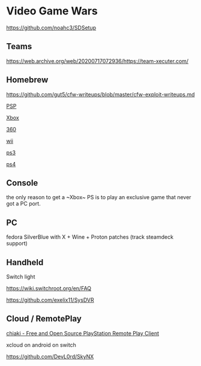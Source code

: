 # Video Game Wars

https://github.com/noahc3/SDSetup

## Teams

https://web.archive.org/web/20200717072936/https://team-xecuter.com/

## Homebrew

https://github.com/gut5/cfw-writeups/blob/master/cfw-exploit-writeups.md

[PSP](https://www.youtube.com/watch?v=INdUZk4NFIA)

[Xbox](https://www.youtube.com/watch?v=6fOjGLCctEY) 

[360](https://www.youtube.com/watch?v=uxjpmc8ZIxM)

[wii](https://www.youtube.com/watch?v=0rjaiNIc4W8)

[ps3](https://www.youtube.com/watch?v=DUGGJpn2_zY)

[ps4](https://www.youtube.com/watch?v=QMiubC6LdTA)

## Console

the only reason to get a ~Xbox~ PS is to play an exclusive game that never got a PC port.

## PC

fedora SilverBlue with X + Wine + Proton patches (track steamdeck support)

## Handheld

Switch light

https://wiki.switchroot.org/en/FAQ

https://github.com/exelix11/SysDVR

## Cloud / RemotePlay

[chiaki - Free and Open Source PlayStation Remote Play Client](https://sr.ht/~thestr4ng3r/chiaki/)

xcloud on android on switch

https://github.com/DevL0rd/SkyNX
